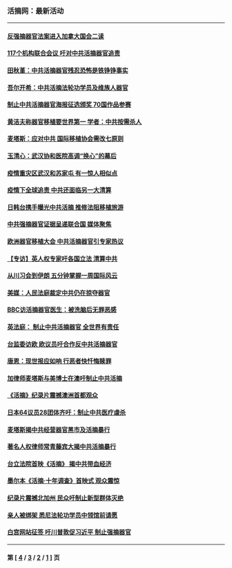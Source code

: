 ### 活摘网：最新活动
---
#### [反强摘器官法案进入加拿大国会二读](../../pages/nf5883/n13033450.md?07300430) 
#### [117个机构联合会议 吁对中共活摘器官追责](../../pages/nf5883/n12775087.md?07300430) 
#### [田秋堇：中共活摘器官残忍恐怖是铁铮铮事实](../../pages/nf5883/n12702148.md?07300430) 
#### [吾尔开希：中共活摘法轮功学员及维族人器官](../../pages/nf5883/n12693197.md?07300430) 
#### [制止中共活摘器官海报征选颁奖 70国作品参赛](../../pages/nf5883/n12692050.md?07300430) 
#### [黄洁夫称器官移植要世界第一 学者：中共按需杀人](../../pages/nf5883/n12572329.md?07300430) 
#### [麦塔斯：应对中共 国际移植协会需改七原则](../../pages/nf5883/n12514711.md?07300430) 
#### [玉清心：武汉协和医院高调“换心”的幕后](../../pages/nf5883/n12298730.md?07300430) 
#### [疫情重灾区武汉和苏家屯 有一惊人相似点](../../pages/nf5883/n12150824.md?07300430) 
#### [疫情下全球追责 中共还面临另一大清算](../../pages/nf5883/n12070397.md?07300430) 
#### [日韩台携手曝光中共活摘 推修法阻移植旅游](../../pages/nf5883/n11712046.md?07300430) 
#### [中共强摘器官证据呈递联合国 媒体聚焦](../../pages/nf5883/n11546426.md?07300430) 
#### [欧洲器官移植大会 中共活摘器官引专家热议](../../pages/nf5883/n11539095.md?07300430) 
#### [【专访】英人权专家吁各国立法 清算中共](../../pages/nf5883/n11367315.md?07300430) 
#### [从川习会到伊朗 五分钟掌握一周国际风云](../../pages/nf5883/n11338520.md?07300430) 
#### [美媒：人民法庭裁定中共仍在掠夺器官](../../pages/nf5883/n11334897.md?07300430) 
#### [BBC访活摘器官医生：被洗脑后无罪恶感](../../pages/nf5883/n11335935.md?07300430) 
#### [英法庭： 制止中共活摘器官 全世界有责任](../../pages/nf5883/n11330691.md?07300430) 
#### [台监委访欧 欧议员吁合作反中共活摘器官](../../pages/nf5883/n11109190.md?07300430) 
#### [唐恩：现世报应如响 行恶者快忏悔赎罪](../../pages/nf5883/n11104016.md?07300430) 
#### [加律师麦塔斯与美博士在澳吁制止中共活摘](../../pages/nf5883/n10724764.md?07300430) 
#### [《活摘》纪录片震撼澳洲首都观众](../../pages/nf5883/n10722747.md?07300430) 
#### [日本64议员28团体齐吁：制止中共医疗虐杀](../../pages/nf5883/n10587757.md?07300430) 
#### [麦塔斯揭中共经营器官黑市及活摘暴行](../../pages/nf5883/n10442407.md?07300430) 
#### [著名人权律师常青藤宾大揭中共活摘暴行](../../pages/nf5883/n10318181.md?07300430) 
#### [台立法院首映《活摘》 揭中共带血经济](../../pages/nf5883/n9938847.md?07300430) 
#### [墨尔本《活摘·十年调查》首映式 观众震惊](../../pages/nf5883/n9522572.md?07300430) 
#### [纪录片震撼北加州 民众吁制止新型群体灭绝](../../pages/nf5883/n9188314.md?07300430) 
#### [亲人被绑架 悉尼法轮功学员中领馆前请愿](../../pages/nf5883/n9056753.md?07300430) 
#### [白宫网站征签 吁川普敦促习近平 制止强摘器官](../../pages/nf5883/n9009661.md?07300430) 

---
#### 第 [ [4](./4.md?07300430) / [3](./3.md?07300430) / [2](./2.md?07300430) / [1](./1.md?07300430) ] 页
